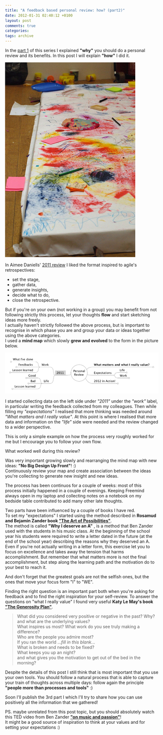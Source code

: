 ```yaml
---
title: "A feedback based personal review: how? (part2)"
date: 2012-01-31 02:40:12 +0100
layout: post
comments: true
categories:
tags: archive
---
```


In the [part 1](/2012/01/30/a-feedback-based-review-why-part1/) of this series I explained **"why"** you should do a personal review and its benefits. In this post I will explain **"how"** I did it.

[![photo: Kids artworks, by Ilias Bartolini](/assets/images/posts_2012_kids_artwork.jpg)](http://www.flickr.com/photos/iliasbartolini/6782883235/lightbox/)

In Aimee Daniells' [2011 review](http://sermoa.wordpress.com/2011/12/31/aimees-2011-retrospective-a-year-in-review/) I liked the format inspired to agile's retrospectives:
- set the stage,
- gather data,
- generate insights,
- decide what to do,
- close the retrospective.

But if you're on your own (not working in a group) you may benefit from not following strictly this process, let your thoughts **flow** and start sketching ideas more freely.  
I actually haven't strictly followed the above process, but is important to recognise in which phase you are and group your data or ideas together using the above categories.  
I used a **mind map** which slowly **grew and evolved** to the form in the picture below.

![Review mindmap, by Ilias Bartolini](/assets/images/posts_2012_review_mind_map.png)

I started collecting data on the left side under _"2011"_ under the _"work"_ label, in particular writing the feedback collected from my colleagues. Then while filling my _"expectations"_ I realised that more thinking was needed around _"What matters and I really value"_. At this point is where I realised that more data and information on the _"life"_ side were needed and the review changed to a wider perspective.

This is only a simple example on how the process very roughly worked for me but I encourage you to follow your own flow.

What worked well during this review?

Was very important growing slowly and rearranging the mind map with new ideas: **"No Big Design Up Front"**! :)  
Continuously review your map and create association between the ideas you're collecting to generate new insight and new ideas.

The process has been continuos for a couple of weeks: most of this process initially happened in a couple of evenings. Keeping Freemind always open in my laptop and collecting notes on a notebook on my bedside table contributed to add many other late thoughts.

Two parts have been influenced by a couple of books I have red.  
 To set my "expectations" I started using the method described in **Rosamud and Bejamin Zander book ["The Art of Possibilities"](http://www.anobii.com/books/003e58d531e173a9c5/)**.  
The method is called **"Why I deserve an A"** , is a method that Ben Zander used with the students in his music class. At the beginning of the school year his students were required to write a letter dated in the future (at the end of the school year) describing the reasons why they deserved an A.  
Even if you're not actually writing in a letter form, this exercise let you to focus on excellence and takes away the tension that harms accomplishment. But remember that what matters more is not the final accomplishment, but step along the learning path and the motivation do to your best to reach it.

And don't forget that the greatest goals are not the selfish ones, but the ones that move your focus form "I" to "WE".

Finding the right question is an important part both when you're asking for feedback and to find the right inspiration for your self-review. To answer the questions on "what I really value" I found very useful **Katy Le May's book ["The Generosity Plan"](http://www.anobii.com/books/The_Generosity_Plan/9781582702346/01bf527dab1136391c/)**.  


> What did you considered very positive or negative in the past? Why? and what are the underlying values?  
> What inspires us most? What work do you see truly making a difference?  
> Who are the people you admire most?  
> If you ran the world ..._fill in this blank_...  
> What is broken and needs to be fixed?  
> What keeps you up an night?  
> and what gives you the motivation to get out of the bed in the morning?

Despite the details of this post I still think that is most important that you use your own tools. You should follow a natural process that is able to capture your train of thoughts across multiple days: follow again the principle **"people more than processes and tools"** :)

Soon I'll publish the 3rd part I which I'll try to share how you can use positively all the information that we gathered!

PS. maybe unrelated from this post topic, but you should absolutely watch this TED video from Ben Zander **["on music and passion"](http://www.ted.com/talks/benjamin_zander_on_music_and_passion.html)**!  
It might be a good source of inspiration to think at your values and for setting your expectations :)
